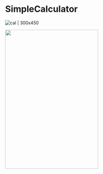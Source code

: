 # SimpleCalculator
![cal | 300x450](https://github.com/ChandanPurbey/SimpleCalculator/assets/66569043/06b67100-3e4c-4851-b3d6-7c77ba573dea)

<img src="https://user-images.githubusercontent.com/66569043/243154272-97ef415d-fcb4-40d1-a113-a781c8544bb2.jpg" width="300" height="450">

